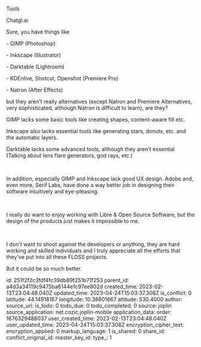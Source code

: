 Tools

Chatgl.ai

Sure, you have things like

\- GIMP (Photoshop)

\- Inkscape (Illustrator)

\- Darktable (Lightroom)

\- KDEnlive, Shotcut, Openshot (Premiere Pro)

\- Natron (After Effects)

but they aren't really alternatives (except Natron and Premiere Alternatives, very sophisticated, although Natron is difficult to learn), are they?

  
GIMP lacks some basic tools like creating shapes, content-aware fill etc.

Inkscape also lacks essential tools like generating stars, donuts, etc. and the automatic layers.

Darktable lacks some advanced tools, although they aren't essential (Talking about lens flare generators, god rays, etc.)

&#x200B;

In addition, especially GIMP and Inkscape lack good UX design. Adobe and, even more, Serif Labs, have done a way better job in designing their software intuitively and eye-pleasing.

&#x200B;

I really do want to enjoy working with Libre & Open Source Software, but the design of the products just makes it impossible to me.

&#x200B;

I don't want to shoot against the developers or anything, they are hard working and skilled individuals and I truly appreciate all the efforts that they've put into all these FLOSS projects.

But it could be so much better.

id: 251f2f2c3fdf4fc39db89f251b71f253
parent_id: a4d3a34119c9475ba6144e1c97ee802d
created_time: 2023-02-13T23:04:48.040Z
updated_time: 2023-04-24T15:03:37.308Z
is_conflict: 0
latitude: 44.14918167
longitude: 10.38801667
altitude: 530.4000
author: 
source_url: 
is_todo: 0
todo_due: 0
todo_completed: 0
source: joplin
source_application: net.cozic.joplin-mobile
application_data: 
order: 1676329488037
user_created_time: 2023-02-13T23:04:48.040Z
user_updated_time: 2023-04-24T15:03:37.308Z
encryption_cipher_text: 
encryption_applied: 0
markup_language: 1
is_shared: 0
share_id: 
conflict_original_id: 
master_key_id: 
type_: 1